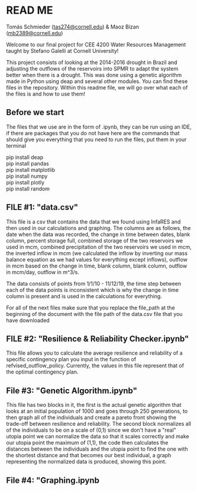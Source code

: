 # READ ME

Tomás Schmieder (tas274@cornell.edu) & Maoz Bizan (mb2389@cornell.edu)



Welcome to our final project for CEE 4200 Water Resources Management taught by Stefano Galelli at Cornell University!

This project consists of looking at the 2014-2016 drought in Brazil and adjusting the outflows of the reservoirs into SPMR to adapt the system better when there is a drought. This was done using a genetic algorithm made in Python using deap and several other modules. You can find these files in the repository. Within this readme file, we will go over what each of the files is and how to use them!

## Before we start

The files that we use are in the form of .ipynb, they can be run using an IDE, if there are packages that you do not have here are the commands that should give you everything that you need to run the files, put them in your terminal

  pip install deap \
  pip install pandas\
  pip install matplotlib\
  pip install numpy\
  pip install plotly\
  pip install random
  

## FILE #1: "data.csv"

This file is a csv that contains the data that we found using InfaRES and then used in our calculations and graphing. The columns are as follows, the date when the data was recorded, the change in time between dates, blank column, percent storage full, combined storage of the two reservoirs we used in mcm, combined precipitation of the two reservoirs we used in mcm, the inverted inflow in mcm (we calculated the inflow by inverting our mass balance equation as we had values for everything except inflows), outflow in mcm  based on the change in time, blank column, blank column, outflow in mcm/day, outflow in m^3/s.

The data consists of points from 1/1/10 - 11/12/19, the time step between each of the data points is inconsistent which is why the change in time column is present and is used in the calculations for everything.

For all of the next files make sure that you replace the file_path at the beginning of the document with the file path of the data.csv file that you have downloaded
## FILE #2: "Resilience & Reliability Checker.ipynb"

This file allows you to calculate the average resilience and reliability of a specific contingency plan you input in the function of refvised_outflow_policy. Currently, the values in this file represent that of the optimal contingency plan.

## File #3: "Genetic Algorithm.ipynb"

This file has two blocks in it, the first is the actual genetic algorithm that looks at an initial population of 1000 and goes through 250 generations, to then graph all of the individuals and create a pareto front showing the trade-off between resilience and reliability.
The second block normalizes all of the individuals to be on a scale of (0,1) since we don't have a "real" utopia point we can normalize the data so that it scales correctly and make our utopia point the maximum of (1,1), the code then calculates the distances between the individuals and the utopia point to find the one with the shortest distance and that becomes our best individual, a graph representing the normalized data is produced, showing this point.

## File #4: "Graphing.ipynb
